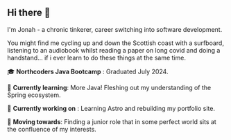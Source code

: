 ## Hi there 👋
I'm Jonah - a chronic tinkerer, career switching into software development.  

You might find me cycling up and down the Scottish coast with a surfboard, listening to an audiobook whilst reading a paper on long covid and doing a handstand... if i ever learn to do these things at the same time.

🎓 **Northcoders Java Bootcamp** : Graduated July 2024.  

🌱 **Currently learning**: More Java! Fleshing out my understanding of the Spring ecosystem.  

🔭 **Currently working on** : Learning Astro and rebuilding my portfolio site.  

🚀 **Moving towards**: Finding a junior role that in some perfect world sits at the confluence of my interests.  

